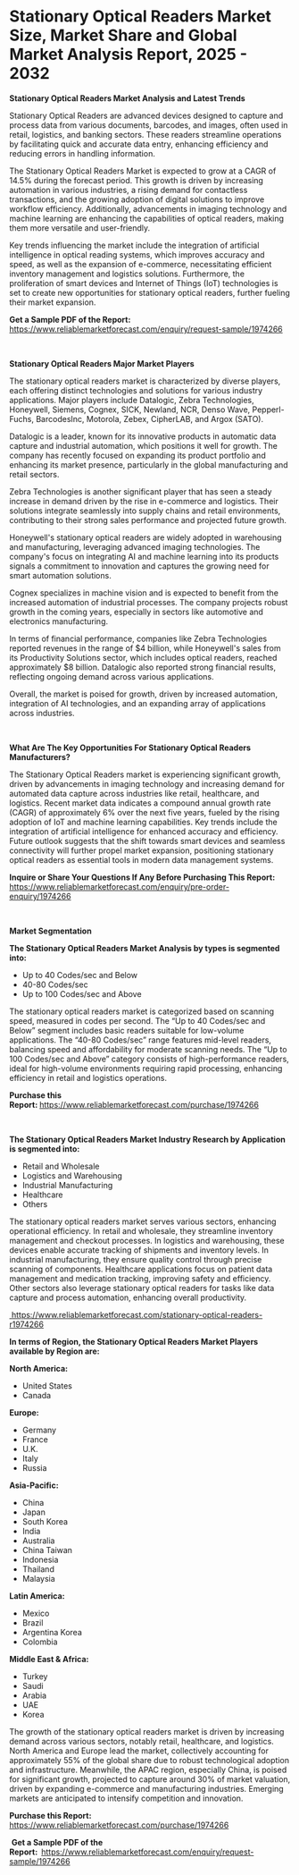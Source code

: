 <p><h1>Stationary Optical Readers Market Size, Market Share and Global Market Analysis Report, 2025 - 2032</h1></p><p><strong>Stationary Optical Readers Market Analysis and Latest Trends</strong></p>
<p><p>Stationary Optical Readers are advanced devices designed to capture and process data from various documents, barcodes, and images, often used in retail, logistics, and banking sectors. These readers streamline operations by facilitating quick and accurate data entry, enhancing efficiency and reducing errors in handling information.</p><p>The Stationary Optical Readers Market is expected to grow at a CAGR of 14.5% during the forecast period. This growth is driven by increasing automation in various industries, a rising demand for contactless transactions, and the growing adoption of digital solutions to improve workflow efficiency. Additionally, advancements in imaging technology and machine learning are enhancing the capabilities of optical readers, making them more versatile and user-friendly.</p><p>Key trends influencing the market include the integration of artificial intelligence in optical reading systems, which improves accuracy and speed, as well as the expansion of e-commerce, necessitating efficient inventory management and logistics solutions. Furthermore, the proliferation of smart devices and Internet of Things (IoT) technologies is set to create new opportunities for stationary optical readers, further fueling their market expansion.</p></p>
<p><strong>Get a Sample PDF of the Report:&nbsp;</strong> <a href="https://www.reliablemarketforecast.com/enquiry/request-sample/1974266?utm_campaign=2730&utm_medium=2&utm_source=Github&utm_content=ia&utm_term=12042025&utm_id=stationary-optical-readers">https://www.reliablemarketforecast.com/enquiry/request-sample/1974266</a></p>
<p>&nbsp;</p>
<p><strong>Stationary Optical Readers Major Market Players</strong></p>
<p><p>The stationary optical readers market is characterized by diverse players, each offering distinct technologies and solutions for various industry applications. Major players include Datalogic, Zebra Technologies, Honeywell, Siemens, Cognex, SICK, Newland, NCR, Denso Wave, Pepperl-Fuchs, BarcodesInc, Motorola, Zebex, CipherLAB, and Argox (SATO). </p><p>Datalogic is a leader, known for its innovative products in automatic data capture and industrial automation, which positions it well for growth. The company has recently focused on expanding its product portfolio and enhancing its market presence, particularly in the global manufacturing and retail sectors. </p><p>Zebra Technologies is another significant player that has seen a steady increase in demand driven by the rise in e-commerce and logistics. Their solutions integrate seamlessly into supply chains and retail environments, contributing to their strong sales performance and projected future growth.</p><p>Honeywell's stationary optical readers are widely adopted in warehousing and manufacturing, leveraging advanced imaging technologies. The company's focus on integrating AI and machine learning into its products signals a commitment to innovation and captures the growing need for smart automation solutions.</p><p>Cognex specializes in machine vision and is expected to benefit from the increased automation of industrial processes. The company projects robust growth in the coming years, especially in sectors like automotive and electronics manufacturing.</p><p>In terms of financial performance, companies like Zebra Technologies reported revenues in the range of $4 billion, while Honeywell's sales from its Productivity Solutions sector, which includes optical readers, reached approximately $8 billion. Datalogic also reported strong financial results, reflecting ongoing demand across various applications.</p><p>Overall, the market is poised for growth, driven by increased automation, integration of AI technologies, and an expanding array of applications across industries.</p></p>
<p>&nbsp;</p>
<p><strong>What Are The Key Opportunities For Stationary Optical Readers Manufacturers?</strong></p>
<p><p>The Stationary Optical Readers market is experiencing significant growth, driven by advancements in imaging technology and increasing demand for automated data capture across industries like retail, healthcare, and logistics. Recent market data indicates a compound annual growth rate (CAGR) of approximately 6% over the next five years, fueled by the rising adoption of IoT and machine learning capabilities. Key trends include the integration of artificial intelligence for enhanced accuracy and efficiency. Future outlook suggests that the shift towards smart devices and seamless connectivity will further propel market expansion, positioning stationary optical readers as essential tools in modern data management systems.</p></p>
<p><strong>Inquire or Share Your Questions If Any Before Purchasing This Report:</strong> <a href="https://www.reliablemarketforecast.com/enquiry/pre-order-enquiry/1974266?utm_campaign=2730&utm_medium=2&utm_source=Github&utm_content=ia&utm_term=12042025&utm_id=stationary-optical-readers">https://www.reliablemarketforecast.com/enquiry/pre-order-enquiry/1974266</a></p>
<p>&nbsp;</p>
<p><strong>Market Segmentation</strong></p>
<p><strong>The Stationary Optical Readers Market Analysis by types is segmented into:</strong></p>
<p><ul><li>Up to 40 Codes/sec and Below</li><li>40-80 Codes/sec</li><li>Up to 100 Codes/sec and Above</li></ul></p>
<p><p>The stationary optical readers market is categorized based on scanning speed, measured in codes per second. The “Up to 40 Codes/sec and Below” segment includes basic readers suitable for low-volume applications. The “40-80 Codes/sec” range features mid-level readers, balancing speed and affordability for moderate scanning needs. The “Up to 100 Codes/sec and Above” category consists of high-performance readers, ideal for high-volume environments requiring rapid processing, enhancing efficiency in retail and logistics operations.</p></p>
<p><strong>Purchase this Report:&nbsp;</strong><a href="https://www.reliablemarketforecast.com/purchase/1974266?utm_campaign=2730&utm_medium=2&utm_source=Github&utm_content=ia&utm_term=12042025&utm_id=stationary-optical-readers">https://www.reliablemarketforecast.com/purchase/1974266</a></p>
<p>&nbsp;</p>
<p><strong>The Stationary Optical Readers Market Industry Research by Application is segmented into:</strong></p>
<p><ul><li>Retail and Wholesale</li><li>Logistics and Warehousing</li><li>Industrial Manufacturing</li><li>Healthcare</li><li>Others</li></ul></p>
<p><p>The stationary optical readers market serves various sectors, enhancing operational efficiency. In retail and wholesale, they streamline inventory management and checkout processes. In logistics and warehousing, these devices enable accurate tracking of shipments and inventory levels. In industrial manufacturing, they ensure quality control through precise scanning of components. Healthcare applications focus on patient data management and medication tracking, improving safety and efficiency. Other sectors also leverage stationary optical readers for tasks like data capture and process automation, enhancing overall productivity.</p></p>
<p><a href="https://www.reliablemarketforecast.com/stationary-optical-readers-r1974266?utm_campaign=2730&utm_medium=2&utm_source=Github&utm_content=ia&utm_term=12042025&utm_id=stationary-optical-readers">&nbsp;https://www.reliablemarketforecast.com/stationary-optical-readers-r1974266</a></p>
<p><strong>In terms of Region, the Stationary Optical Readers Market Players available by Region are:</strong></p>
<p>
    <p> <strong> North America: </strong>
        <ul>
            <li>United States</li>
            <li>Canada</li>
        </ul>
        </p> 
    <p> <strong> Europe: </strong>
        <ul>
            <li>Germany</li>
            <li>France</li>
            <li>U.K.</li>
            <li>Italy</li>
            <li>Russia</li>
        </ul>
        </p> 
    <p> <strong> Asia-Pacific: </strong>
        <ul>
            <li>China</li>
            <li>Japan</li>
            <li>South Korea</li>
            <li>India</li>
            <li>Australia</li>
            <li>China Taiwan</li>
            <li>Indonesia</li>
            <li>Thailand</li>
            <li>Malaysia</li>
        </ul>
        </p> 
    <p> <strong> Latin America: </strong>
        <ul>
            <li>Mexico</li>
            <li>Brazil</li>
            <li>Argentina Korea</li>
            <li>Colombia</li>
        </ul>
        </p> 
    <p> <strong> Middle East & Africa: </strong>
        <ul>
            <li>Turkey</li>
            <li>Saudi</li>
            <li>Arabia</li>
            <li>UAE</li>
            <li>Korea</li>
        </ul>
    </p>
    </p>
<p><p>The growth of the stationary optical readers market is driven by increasing demand across various sectors, notably retail, healthcare, and logistics. North America and Europe lead the market, collectively accounting for approximately 55% of the global share due to robust technological adoption and infrastructure. Meanwhile, the APAC region, especially China, is poised for significant growth, projected to capture around 30% of market valuation, driven by expanding e-commerce and manufacturing industries. Emerging markets are anticipated to intensify competition and innovation.</p></p>
<p><strong>Purchase this Report: </strong><a href="https://www.reliablemarketforecast.com/purchase/1974266?utm_campaign=2730&utm_medium=2&utm_source=Github&utm_content=ia&utm_term=12042025&utm_id=stationary-optical-readers">https://www.reliablemarketforecast.com/purchase/1974266</a></p>
<p>&nbsp;<strong>Get a Sample PDF of the Report:&nbsp;&nbsp;</strong><a href="https://www.reliablemarketforecast.com/enquiry/request-sample/1974266?utm_campaign=2730&utm_medium=2&utm_source=Github&utm_content=ia&utm_term=12042025&utm_id=stationary-optical-readers">https://www.reliablemarketforecast.com/enquiry/request-sample/1974266</a></p>
<p><strong></strong></p>
<p><p></p><p></p><p></p></p>